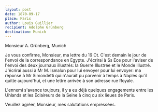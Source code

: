 ```yaml
---
layout: post
date: 1870-09-17
place: Paris
author: Louis Guillier
recipient: Adolphe Grünberg
destination: Munich
---
```


Monsieur A. Grünberg, Munich


Je vous confirme, Monsieur, ma lettre du 16 Ct. C'est demain le jour de l'envoi
de la correspondance en Egypte. J'écrirai à Ss Ece pour l'aviser de l'envoi des
deux journaux illustrés: la Guerre Illustrée et le Monde Illustré. J'écrirai
aussi à Mr M. Ismalun pour lui envoyer pour lui envoyer: ma réponse à Mr
Simondetti qui n'aurait pu parvenir à temps à Naples qu'il quitte aujourd'hui,
et une lettre arrivée à son adresse rue Royale.

L'ennemi s'avance toujours, il y a eu déjà quelques engagements entre les
Uhlands et les Eclaireurs de la Seine à cinq ou six lieues de Paris.

Veuillez agréer, Monsieur, mes salutations empressées.
